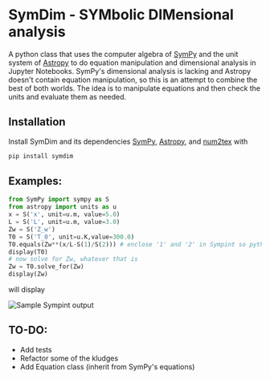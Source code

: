 # SymDim - SYMbolic DIMensional analysis
A python class that uses the computer algebra of [SymPy](https://github.com/sympy/sympy) and the unit system of [Astropy](https://github.com/astropy/astropy) to do equation manipulation and dimensional analysis in Jupyter Notebooks.  SymPy's dimensional analysis is lacking and Astropy doesn't contain equation manipulation, so this is an attempt to combine the best of both worlds.  The idea is to manipulate equations and then check the units and evaluate them as needed.

## Installation
Install SymDim and its dependencies [SymPy](https://github.com/sympy/sympy), [Astropy](https://github.com/astropy/astropy), and [num2tex](https://github.com/andrewchap/num2tex) with
```bash
pip install symdim
```

## Examples:
```python
from SymPy import sympy as S
from astropy import units as u
x = S('x', unit=u.m, value=5.0)
L = S('L', unit=u.m, value=3.0)
Zw = S('Z_w')
T0 = S('T_0', unit=u.K,value=300.0)
T0.equals(Zw**(x/L-S(1)/S(2))) # enclose '1' and '2' in Sympint so python doesn't evaluate 1/2 as 0.5
display(T0)
# now solve for Zw, whatever that is
Zw = T0.solve_for(Zw)
display(Zw)
```

will display

![Sample Sympint output](https://raw.githubusercontent.com/AndrewChap/sympint/master/images/sympint.png)

## TO-DO:
* Add tests
* Refactor some of the kludges
* Add Equation class (inherit from SymPy's equations)
